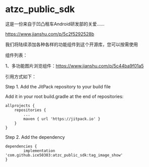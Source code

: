# atzc_public_sdk
这是一份来自于凹凸租车Android研发部的关爱......

https://www.jianshu.com/p/5c2f5292528b


我们将陆续添加各种各样的功能组件到这个开源库，您可以按需使用

组件列表：

1、多功能图片浏览组件：https://www.jianshu.com/p/5c44ba9f01a5	



引用方式如下：

Step 1. Add the JitPack repository to your build file

Add it in your root build.gradle at the end of repositories:

	allprojects {
		repositories {
			...
			maven { url 'https://jitpack.io' }
		}
	}
Step 2. Add the dependency

	dependencies {
	        implementation 'com.github.ice50303:atzc_public_sdk:tag_image_show'
	}
 

